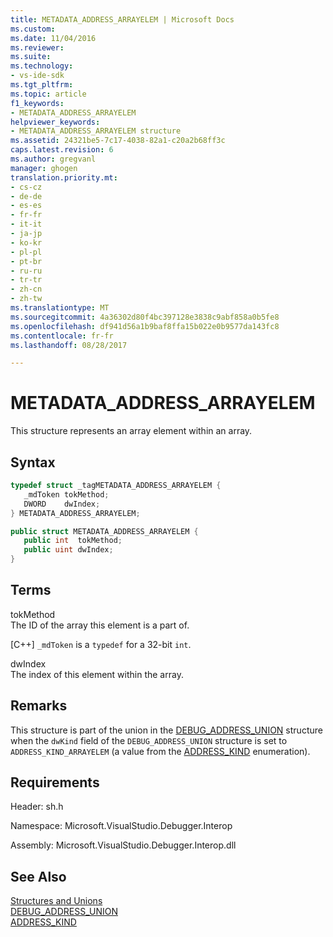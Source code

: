```yaml
---
title: METADATA_ADDRESS_ARRAYELEM | Microsoft Docs
ms.custom: 
ms.date: 11/04/2016
ms.reviewer: 
ms.suite: 
ms.technology:
- vs-ide-sdk
ms.tgt_pltfrm: 
ms.topic: article
f1_keywords:
- METADATA_ADDRESS_ARRAYELEM
helpviewer_keywords:
- METADATA_ADDRESS_ARRAYELEM structure
ms.assetid: 24321be5-7c17-4038-82a1-c20a2b68ff3c
caps.latest.revision: 6
ms.author: gregvanl
manager: ghogen
translation.priority.mt:
- cs-cz
- de-de
- es-es
- fr-fr
- it-it
- ja-jp
- ko-kr
- pl-pl
- pt-br
- ru-ru
- tr-tr
- zh-cn
- zh-tw
ms.translationtype: MT
ms.sourcegitcommit: 4a36302d80f4bc397128e3838c9abf858a0b5fe8
ms.openlocfilehash: df941d56a1b9baf8ffa15b022e0b9577da143fc8
ms.contentlocale: fr-fr
ms.lasthandoff: 08/28/2017

---
```

# <a name="metadataaddressarrayelem"></a>METADATA_ADDRESS_ARRAYELEM
This structure represents an array element within an array.  
  
## <a name="syntax"></a>Syntax  
  
```cpp  
typedef struct _tagMETADATA_ADDRESS_ARRAYELEM {  
   _mdToken tokMethod;  
   DWORD    dwIndex;  
} METADATA_ADDRESS_ARRAYELEM;  
```  
  
```csharp  
public struct METADATA_ADDRESS_ARRAYELEM {  
   public int  tokMethod;  
   public uint dwIndex;  
}  
```  
  
## <a name="terms"></a>Terms  
 tokMethod  
 The ID of the array this element is a part of.  
  
 [C++] `_mdToken` is a `typedef` for a 32-bit `int`.  
  
 dwIndex  
 The index of this element within the array.  
  
## <a name="remarks"></a>Remarks  
 This structure is part of the union in the [DEBUG_ADDRESS_UNION](../../../extensibility/debugger/reference/debug-address-union.md) structure when the `dwKind` field of the `DEBUG_ADDRESS_UNION` structure is set to `ADDRESS_KIND_ARRAYELEM` (a value from the [ADDRESS_KIND](../../../extensibility/debugger/reference/address-kind.md) enumeration).  
  
## <a name="requirements"></a>Requirements  
 Header: sh.h  
  
 Namespace: Microsoft.VisualStudio.Debugger.Interop  
  
 Assembly: Microsoft.VisualStudio.Debugger.Interop.dll  
  
## <a name="see-also"></a>See Also  
 [Structures and Unions](../../../extensibility/debugger/reference/structures-and-unions.md)   
 [DEBUG_ADDRESS_UNION](../../../extensibility/debugger/reference/debug-address-union.md)   
 [ADDRESS_KIND](../../../extensibility/debugger/reference/address-kind.md)
